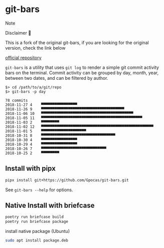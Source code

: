 # git-bars

> [!NOTE]
> Disclaimer 📢
>
> This is a fork of the original git-bars, if you are looking for the original version, check the link below


[official repository](https://github.com/knadh/git-bars)

`git-bars` is a utility that uses `git log` to render a simple git commit activity bars on the terminal. Commit activity can be grouped by day, month, year, between two dates, and can be filtered by author.

```shell
$> cd /path/to/a/git/repo
$> git-bars -p day

78 commits
2018-11-27 4    ▀▀▀▀▀▀▀▀▀▀▀▀▀▀▀▀
2018-11-26 9    ▀▀▀▀▀▀▀▀▀▀▀▀▀▀▀▀▀▀▀▀▀▀▀▀▀▀▀▀▀▀▀▀▀▀▀▀▀
2018-11-06 10   ▀▀▀▀▀▀▀▀▀▀▀▀▀▀▀▀▀▀▀▀▀▀▀▀▀▀▀▀▀▀▀▀▀▀▀▀▀▀▀▀▀
2018-11-05 11   ▀▀▀▀▀▀▀▀▀▀▀▀▀▀▀▀▀▀▀▀▀▀▀▀▀▀▀▀▀▀▀▀▀▀▀▀▀▀▀▀▀▀▀▀▀
2018-11-03 2    ▀▀▀▀▀▀▀▀
2018-11-02 12   ▀▀▀▀▀▀▀▀▀▀▀▀▀▀▀▀▀▀▀▀▀▀▀▀▀▀▀▀▀▀▀▀▀▀▀▀▀▀▀▀▀▀▀▀▀▀▀▀▀▀
2018-11-01 5    ▀▀▀▀▀▀▀▀▀▀▀▀▀▀▀▀▀▀▀▀
2018-10-31 8    ▀▀▀▀▀▀▀▀▀▀▀▀▀▀▀▀▀▀▀▀▀▀▀▀▀▀▀▀▀▀▀▀▀
2018-10-30 4    ▀▀▀▀▀▀▀▀▀▀▀▀▀▀▀▀
2018-10-29 4    ▀▀▀▀▀▀▀▀▀▀▀▀▀▀▀▀
2018-10-26 7    ▀▀▀▀▀▀▀▀▀▀▀▀▀▀▀▀▀▀▀▀▀▀▀▀▀▀▀▀▀
2018-10-25 2    ▀▀▀▀▀▀▀▀
```

## Install with pipx
```bash
pipx install git+https://github.com/Gpocas/git-bars.git
```

See `git-bars --help` for options.

## Native Install with briefcase
```bash
poetry run briefcase build
poetry run briefcase package
```

install native package (Ubuntu)

```bash
sudo apt install package.deb
```
